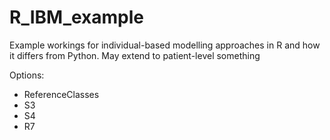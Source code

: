 # R_IBM_example
 Example workings for individual-based modelling approaches in R and how it differs from Python.
 May extend to patient-level something

Options:
 - ReferenceClasses 
 - S3
 - S4
 - R7

